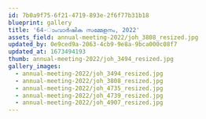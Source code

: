 ```yaml
---
id: 7b0a9f75-6f21-4719-893e-2f6f77b31b18
blueprint: gallery
title: '64-ാംവാര്‍ഷിക സമ്മേളനം, 2022'
assets_field: annual-meeting-2022/joh_3808_resized.jpg
updated_by: 0e9ced9a-2063-4cb9-9e8a-9bca000c08f7
updated_at: 1673494193
thumb: annual-meeting-2022/joh_3494_resized.jpg
gallery_images:
  - annual-meeting-2022/joh_3494_resized.jpg
  - annual-meeting-2022/joh_3808_resized.jpg
  - annual-meeting-2022/joh_4735_resized.jpg
  - annual-meeting-2022/joh_4739_resized.jpg
  - annual-meeting-2022/joh_4907_resized.jpg
---
```

